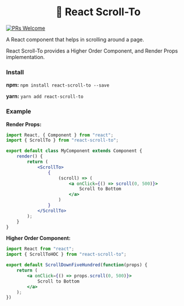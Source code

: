<h1 align="center">
    👟 React Scroll-To
</h1>

[![PRs Welcome](https://img.shields.io/badge/PRs-welcome-brightgreen.svg?style=flat-square)](http://makeapullrequest.com) 

A React component that helps in scrolling around a page.

React Scroll-To provides a Higher Order Component, and Render Props implementation.

### Install

**npm:** `npm install react-scroll-to --save`

**yarn:** `yarn add react-scroll-to`


### Example

**Render Props:**

```jsx
import React, { Component } from "react";
import { ScrollTo } from "react-scroll-to";

export default class MyComponent extends Component {
    render() {
        return (
            <ScrollTo>
                {
                    (scroll) => (
                        <a onClick={() => scroll(0, 500)}>
                            Scroll to Bottom
                        </a>
                    ) 
                }
            </ScrollTo>
        );
    }
}
```

**Higher Order Component:**

```jsx
import React from "react";
import { ScrollToHOC } from "react-scroll-to";

export default ScrollDownFiveHundred(function(props) {
    return (
        <a onClick={() => props.scroll(0, 500)}>
            Scroll to Bottom
        </a>
    );
})
```
